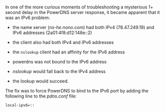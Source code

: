 #

In one of the more curious moments of troubleshooting a mysterious 1+ second delay in the
PowerDNS server response, it became apparent that it was an IPv6 problem:

- the name server (*ns-he.nono.com*) had both IPv4 (78.47.249.19) and IPv6 addresses (2a01:4f8:d12:148e::2)

- the client also had both IPv4 and IPv6 addresses

- the `nslookup` client had an affinity for the IPv6 address

- powerdns was not bound to the IPv6 address

- *nslookup* would fall back to the IPv4 address

- the lookup would succeed.

The fix was to force PowerDNS to bind to the IPv6 port by adding the following line
to the *pdns.conf* file:

```
local-ipv6=::
```
